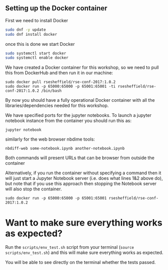 
## Setting up the Docker container

First we need to install Docker
```bash
sudo dnf -y update
sudo dnf install docker
```

once this is done we start Docker
```bash
sudo systemctl start docker
sudo systemctl enable docker
```

We have created a Docker container for this workshop, so we need to pull this from DockerHub and then run it in our machine:
```
sudo docker pull rsesheffield/rse-conf-2017:1.0.2
sudo docker run -p 65000:65000 -p 65001:65001 -ti rsesheffield/rse-conf-2017:1.0.2 /bin/bash
```
By now you should have a fully operational Docker container with all the libraries/dependencies needed for this workshop.

We have specified ports for the jupyter notebooks. To launch a jupyter notebook instance from the container you should run this as:
```
jupyter notebook 
```

similarly for the web browser nbdime tools:
```
nbdiff-web some-notebook.ipynb another-notebook.ipynb
```

Both commands will present URLs that can be browser from outside the container

Alternatively, if you run the container without specifying a command then it will just start a Jupyter Notebook server (i.e. does what lines 1&2 above do), but note that if you use this approach then stopping the Notebook server will also stop the container.
```
sudo docker run -p 65000:65000 -p 65001:65001 rsesheffield/rse-conf-2017:1.0.2
```

# Want to make sure everything works as expected?
Run the `scripts/env_test.sh` script from your terminal (`source scripts/env_test.sh`) and this will make sure everything works as expected.

You will be able to see directly on the terminal whether the tests passed.
